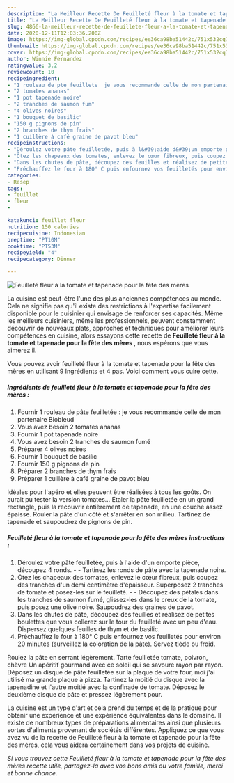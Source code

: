 ```yaml
---
description: "La Meilleur Recette De Feuilleté fleur à la tomate et tapenade pour la fête des mères"
title: "La Meilleur Recette De Feuilleté fleur à la tomate et tapenade pour la fête des mères"
slug: 4866-la-meilleur-recette-de-feuillete-fleur-a-la-tomate-et-tapenade-pour-la-fete-des-meres
date: 2020-12-11T12:03:36.200Z
image: https://img-global.cpcdn.com/recipes/ee36ca98ba51442c/751x532cq70/feuillete-fleur-a-la-tomate-et-tapenade-pour-la-fete-des-meres-photo-principale-de-la-recette.jpg
thumbnail: https://img-global.cpcdn.com/recipes/ee36ca98ba51442c/751x532cq70/feuillete-fleur-a-la-tomate-et-tapenade-pour-la-fete-des-meres-photo-principale-de-la-recette.jpg
cover: https://img-global.cpcdn.com/recipes/ee36ca98ba51442c/751x532cq70/feuillete-fleur-a-la-tomate-et-tapenade-pour-la-fete-des-meres-photo-principale-de-la-recette.jpg
author: Winnie Fernandez
ratingvalue: 3.2
reviewcount: 10
recipeingredient:
- "1 rouleau de pte feuillete  je vous recommande celle de mon partenaire Biobleud"
- "2 tomates ananas"
- "1 pot tapenade noire"
- "2 tranches de saumon fum"
- "4 olives noires"
- "1 bouquet de basilic"
- "150 g pignons de pin"
- "2 branches de thym frais"
- "1 cuillère à café graine de pavot bleu"
recipeinstructions:
- "Déroulez votre pâte feuilletée, puis à l&#39;aide d&#39;un emporte pièce, découpez 4 ronds.  Tartinez les ronds de pâte avec la tapenade noire."
- "Ôtez les chapeaux des tomates, enlevez le cœur fibreux, puis coupez des tranches d&#39;un demi centimètre d&#39;épaisseur. Superposez 2 tranches de tomate et posez-les sur le feuilleté.  Découpez des pétales dans les tranches de saumon fumé, glissez-les dans le creux de la tomate, puis posez une olive noire. Saupoudrez des graines de pavot."
- "Dans les chutes de pâte, découpez des feuilles et réalisez de petites boulettes que vous collerez sur le tour du feuilleté avec un peu d&#39;eau. Dispersez quelques feuilles de thym et de basilic."
- "Préchauffez le four à 180° C puis enfournez vos feuilletés pour environ 20 minutes (surveillez la coloration de la pâte). Servez tiède ou froid."
categories:
- Resep
tags:
- feuillet
- fleur
- 

katakunci: feuillet fleur  
nutrition: 150 calories
recipecuisine: Indonesian
preptime: "PT10M"
cooktime: "PT53M"
recipeyield: "4"
recipecategory: Dinner

---
```



![Feuilleté fleur à la tomate et tapenade pour la fête des mères](https://img-global.cpcdn.com/recipes/ee36ca98ba51442c/751x532cq70/feuillete-fleur-a-la-tomate-et-tapenade-pour-la-fete-des-meres-photo-principale-de-la-recette.jpg)

La cuisine est peut-être l'une des plus anciennes compétences au monde. Cela ne signifie pas qu'il existe des restrictions à l'expertise facilement disponible pour le cuisinier qui envisage de renforcer ses capacités. Même les meilleurs cuisiniers, même les professionnels, peuvent constamment découvrir de nouveaux plats, approches et techniques pour améliorer leurs compétences en cuisine, alors essayons cette recette de <strong> Feuilleté fleur à la tomate et tapenade pour la fête des mères </strong>, nous espérons que vous aimerez il.

<!--inarticleads1-->

Vous pouvez avoir feuilleté fleur à la tomate et tapenade pour la fête des mères en utilisant 9 Ingrédients et 4 pas. Voici comment vous cuire cette.

##### Ingrédients de feuilleté fleur à la tomate et tapenade pour la fête des mères :

1. Fournir 1 rouleau de pâte feuilletée : je vous recommande celle de mon partenaire Biobleud
1. Vous avez besoin 2 tomates ananas
1. Fournir 1 pot tapenade noire
1. Vous avez besoin 2 tranches de saumon fumé
1. Préparer 4 olives noires
1. Fournir 1 bouquet de basilic
1. Fournir 150 g pignons de pin
1. Préparer 2 branches de thym frais
1. Préparer 1 cuillère à café graine de pavot bleu


Idéales pour l&#39;apéro et elles peuvent être réalisées à tous les goûts. On aurait pu tester la version tomates… Étaler la pâte feuilletée en un grand rectangle, puis la recouvrir entièrement de tapenade, en une couche assez épaisse. Rouler la pâte d&#39;un côté et s&#39;arrêter en son milieu. Tartinez de tapenade et saupoudrez de pignons de pin. 

<!--inarticleads2-->

##### Feuilleté fleur à la tomate et tapenade pour la fête des mères instructions :

1. Déroulez votre pâte feuilletée, puis à l&#39;aide d&#39;un emporte pièce, découpez 4 ronds. -  - Tartinez les ronds de pâte avec la tapenade noire.
1. Ôtez les chapeaux des tomates, enlevez le cœur fibreux, puis coupez des tranches d&#39;un demi centimètre d&#39;épaisseur. Superposez 2 tranches de tomate et posez-les sur le feuilleté. -  - Découpez des pétales dans les tranches de saumon fumé, glissez-les dans le creux de la tomate, puis posez une olive noire. Saupoudrez des graines de pavot.
1. Dans les chutes de pâte, découpez des feuilles et réalisez de petites boulettes que vous collerez sur le tour du feuilleté avec un peu d&#39;eau. Dispersez quelques feuilles de thym et de basilic.
1. Préchauffez le four à 180° C puis enfournez vos feuilletés pour environ 20 minutes (surveillez la coloration de la pâte). Servez tiède ou froid.


Roulez la pâte en serrant légèrement. Tarte feuilletée tomate, poivron, chèvre Un apéritif gourmand avec ce soleil qui se savoure rayon par rayon. Déposez un disque de pâte feuilletée sur la plaque de votre four, moi j&#39;ai utilisé ma grande plaque à pizza. Tartinez la moitié du disque avec la tapenadine et l&#39;autre moitié avec la confinade de tomate. Déposez le deuxième disque de pâte et pressez légèrement pour. 

<!--inarticleads1-->

<p>
La cuisine est un type d'art et cela prend du temps et de la pratique pour obtenir une expérience et une expérience équivalentes dans le domaine. Il existe de nombreux types de préparations alimentaires ainsi que plusieurs sortes d'aliments provenant de sociétés différentes. Appliquez ce que vous avez vu de la recette de Feuilleté fleur à la tomate et tapenade pour la fête des mères, cela vous aidera certainement dans vos projets de cuisine.
</p>

<p>
<i>Si vous trouvez cette Feuilleté fleur à la tomate et tapenade pour la fête des mères recette utile, partagez-la avec vos bons amis ou votre famille, merci et bonne chance.</i>
</p>
